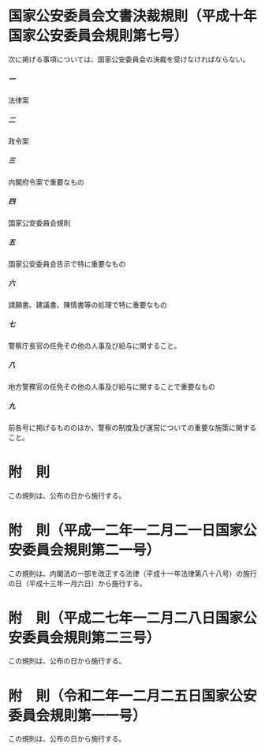 # 国家公安委員会文書決裁規則（平成十年国家公安委員会規則第七号）
次に掲げる事項については、国家公安委員会の決裁を受けなければならない。
##### 一
法律案
##### 二
政令案
##### 三
内閣府令案で重要なもの
##### 四
国家公安委員会規則
##### 五
国家公安委員会告示で特に重要なもの
##### 六
請願書、建議書、陳情書等の処理で特に重要なもの
##### 七
警察庁長官の任免その他の人事及び給与に関すること。
##### 八
地方警務官の任免その他の人事及び給与に関することで重要なもの
##### 九
前各号に掲げるもののほか、警察の制度及び運営についての重要な施策に関すること。
# 附　則
この規則は、公布の日から施行する。
# 附　則（平成一二年一二月二一日国家公安委員会規則第二一号）
この規則は、内閣法の一部を改正する法律（平成十一年法律第八十八号）の施行の日（平成十三年一月六日）から施行する。
# 附　則（平成二七年一二月二八日国家公安委員会規則第二三号）
この規則は、公布の日から施行する。
# 附　則（令和二年一二月二五日国家公安委員会規則第一一号）
この規則は、公布の日から施行する。
